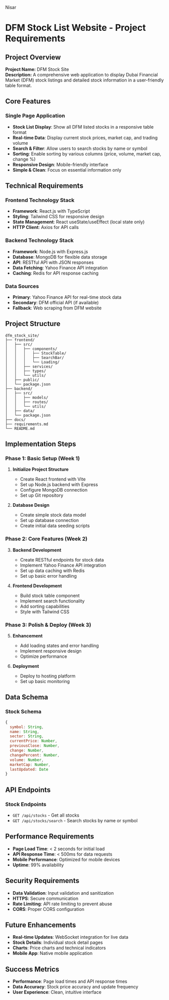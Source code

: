 Nisar
# DFM Stock List Website - Project Requirements

## Project Overview
**Project Name:** DFM Stock Site  
**Description:** A comprehensive web application to display Dubai Financial Market (DFM) stock listings and detailed stock information in a user-friendly table format.

## Core Features

### Single Page Application
- **Stock List Display**: Show all DFM listed stocks in a responsive table format
- **Real-time Data**: Display current stock prices, market cap, and trading volume
- **Search & Filter**: Allow users to search stocks by name or symbol
- **Sorting**: Enable sorting by various columns (price, volume, market cap, change %)
- **Responsive Design**: Mobile-friendly interface
- **Simple & Clean**: Focus on essential information only

## Technical Requirements

### Frontend Technology Stack
- **Framework**: React.js with TypeScript
- **Styling**: Tailwind CSS for responsive design
- **State Management**: React useState/useEffect (local state only)
- **HTTP Client**: Axios for API calls

### Backend Technology Stack
- **Framework**: Node.js with Express.js
- **Database**: MongoDB for flexible data storage
- **API**: RESTful API with JSON responses
- **Data Fetching**: Yahoo Finance API integration
- **Caching**: Redis for API response caching

### Data Sources
- **Primary**: Yahoo Finance API for real-time stock data
- **Secondary**: DFM official API (if available)
- **Fallback**: Web scraping from DFM website

## Project Structure

```
dfm_stock_site/
├── frontend/
│   ├── src/
│   │   ├── components/
│   │   │   ├── StockTable/
│   │   │   ├── SearchBar/
│   │   │   └── Loading/
│   │   ├── services/
│   │   ├── types/
│   │   └── utils/
│   ├── public/
│   └── package.json
├── backend/
│   ├── src/
│   │   ├── models/
│   │   ├── routes/
│   │   └── utils/
│   ├── data/
│   └── package.json
├── docs/
├── requirements.md
└── README.md
```

## Implementation Steps

### Phase 1: Basic Setup (Week 1)
1. **Initialize Project Structure**
   - Create React frontend with Vite
   - Set up Node.js backend with Express
   - Configure MongoDB connection
   - Set up Git repository

2. **Database Design**
   - Create simple stock data model
   - Set up database connection
   - Create initial data seeding scripts

### Phase 2: Core Features (Week 2)
3. **Backend Development**
   - Create RESTful endpoints for stock data
   - Implement Yahoo Finance API integration
   - Set up data caching with Redis
   - Set up basic error handling

4. **Frontend Development**
   - Build stock table component
   - Implement search functionality
   - Add sorting capabilities
   - Style with Tailwind CSS

### Phase 3: Polish & Deploy (Week 3)
5. **Enhancement**
   - Add loading states and error handling
   - Implement responsive design
   - Optimize performance

6. **Deployment**
   - Deploy to hosting platform
   - Set up basic monitoring

## Data Schema

### Stock Schema
```javascript
{
  symbol: String,
  name: String,
  sector: String,
  currentPrice: Number,
  previousClose: Number,
  change: Number,
  changePercent: Number,
  volume: Number,
  marketCap: Number,
  lastUpdated: Date
}
```


## API Endpoints

### Stock Endpoints
- `GET /api/stocks` - Get all stocks
- `GET /api/stocks/search` - Search stocks by name or symbol

## Performance Requirements
- **Page Load Time**: < 2 seconds for initial load
- **API Response Time**: < 500ms for data requests
- **Mobile Performance**: Optimized for mobile devices
- **Uptime**: 99% availability

## Security Requirements
- **Data Validation**: Input validation and sanitization
- **HTTPS**: Secure communication
- **Rate Limiting**: API rate limiting to prevent abuse
- **CORS**: Proper CORS configuration

## Future Enhancements
- **Real-time Updates**: WebSocket integration for live data
- **Stock Details**: Individual stock detail pages
- **Charts**: Price charts and technical indicators
- **Mobile App**: Native mobile application

## Success Metrics
- **Performance**: Page load times and API response times
- **Data Accuracy**: Stock price accuracy and update frequency
- **User Experience**: Clean, intuitive interface 